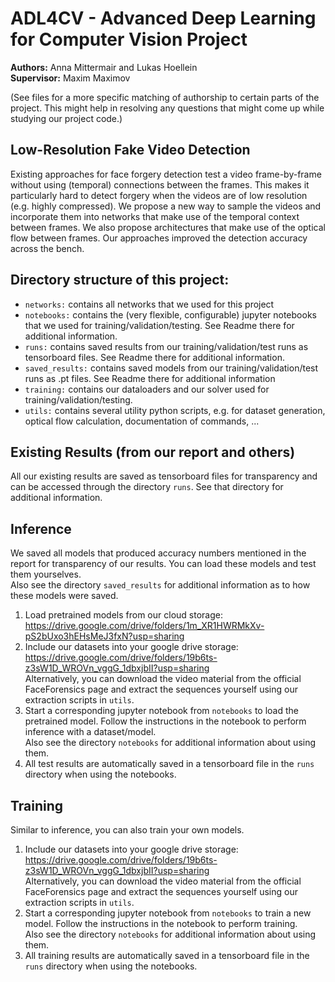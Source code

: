 # ADL4CV - Advanced Deep Learning for Computer Vision Project
<b>Authors:</b> Anna Mittermair and Lukas Hoellein <br>
<b>Supervisor:</b> Maxim Maximov

(See files for a more specific matching of authorship to certain parts of the project. This might help in resolving any questions that might come up while studying our project code.)

## Low-Resolution Fake Video Detection

Existing  approaches  for  face  forgery  detection  test  a video frame-by-frame without using (temporal) connections between  the  frames.    This  makes  it  particularly  hard  to detect forgery when the videos are of low resolution (e.g. highly  compressed).    We  propose  a  new  way  to  sample the videos and incorporate them into networks that make use of the temporal context between frames.  We also propose architectures that make use of the optical flow between frames.  Our approaches improved the detection accuracy across the bench.

## Directory structure of this project:

- `networks:` contains all networks that we used for this project
- `notebooks:` contains the (very flexible, configurable) jupyter notebooks that we used for training/validation/testing. See Readme there for additional information.
- `runs:` contains saved results from our training/validation/test runs as tensorboard files. See Readme there for additional information.
- `saved_results:` contains saved models from our training/validation/test runs as .pt files. See Readme there for additional information
- `training:` contains our dataloaders and our solver used for training/validation/testing.
- `utils:` contains several utility python scripts, e.g. for dataset generation, optical flow calculation, documentation of commands, ...

## Existing Results (from our report and others)

All our existing results are saved as tensorboard files for transparency and can be accessed through the directory `runs`. See that directory for additional information.

## Inference

We saved all models that produced accuracy numbers mentioned in the report for transparency of our results. You can load these models and test them yourselves.
<br>Also see the directory `saved_results` for additional information as to how these models were saved.

1. Load pretrained models from our cloud storage: https://drive.google.com/drive/folders/1m_XR1HWRMkXv-pS2bUxo3hEHsMeJ3fxN?usp=sharing
2. Include our datasets into your google drive storage: https://drive.google.com/drive/folders/19b6ts-z3sW1D_WROVn_vggG_1dbxjbII?usp=sharing <br>
   Alternatively, you can download the video material from the official FaceForensics page and extract the sequences yourself using our extraction scripts in `utils`.
3. Start a corresponding jupyter notebook from `notebooks` to load the pretrained model. Follow the instructions in the notebook to perform inference with a dataset/model. <br> Also see the directory `notebooks` for additional information about using them.
4. All test results are automatically saved in a tensorboard file in the `runs` directory when using the notebooks.

## Training

Similar to inference, you can also train your own models.

1. Include our datasets into your google drive storage: https://drive.google.com/drive/folders/19b6ts-z3sW1D_WROVn_vggG_1dbxjbII?usp=sharing <br>
   Alternatively, you can download the video material from the official FaceForensics page and extract the sequences yourself using our extraction scripts in `utils`.
2. Start a corresponding jupyter notebook from `notebooks` to train a new model. Follow the instructions in the notebook to perform training. <br> Also see the directory `notebooks` for additional information about using them.
3. All training results are automatically saved in a tensorboard file in the `runs` directory when using the notebooks.


